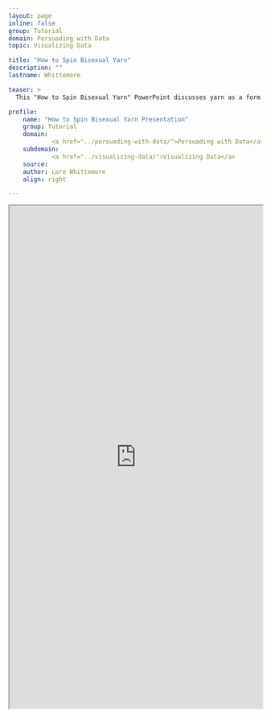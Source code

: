 ```yaml
---
layout: page
inline: false
group: Tutorial
domain: Persuading with Data
topic: Visualizing Data

title: "How to Spin Bisexual Yarn"
description: ""
lastname: Whittemore

teaser: >
  This "How to Spin Bisexual Yarn" PowerPoint discusses yarn as a form of data analysis. 

profile:
    name: "How to Spin Bisexual Yarn Presentation"
    group: Tutorial
    domain: 
            <a href="../persuading-with-data/">Persuading with Data</a>
    subdomain: 
            <a href="../visualizing-data/">Visualizing Data</a>
    source: 
    author: Lore Whittemore
    align: right

---
```


<iframe width="100%" height="1000" src="https://da4asandbox.github.io/curricularsite/assets/pdf/BisexualYarn.pdf" allowfullscreen>iFrame HERE</iframe>
